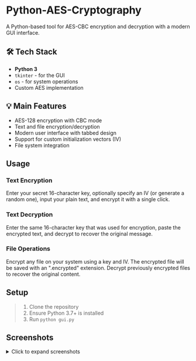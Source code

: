 # Python-AES-Cryptography

A Python-based tool for AES-CBC encryption and decryption with a modern GUI interface.

## 🛠️ Tech Stack
* **Python 3**
* `tkinter` - for the GUI
* `os` - for system operations
* Custom AES implementation

## 💡 Main Features
* AES-128 encryption with CBC mode
* Text and file encryption/decryption
* Modern user interface with tabbed design
* Support for custom initialization vectors (IV)
* File system integration

## Usage

### Text Encryption
Enter your secret 16-character key, optionally specify an IV (or generate a random one), input your plain text, and encrypt it with a single click.

### Text Decryption
Enter the same 16-character key that was used for encryption, paste the encrypted text, and decrypt to recover the original message.

### File Operations
Encrypt any file on your system using a key and IV. The encrypted file will be saved with an ".encrypted" extension. Decrypt previously encrypted files to recover the original content.

## Setup
> 1. Clone the repository
> 2. Ensure Python 3.7+ is installed
> 3. Run `python gui.py`

## Screenshots

<details>
  <summary>Click to expand screenshots</summary>
  
  ### File Encryption Example
  
  #### Original File
  <img src="images/test_file.png" width="600"/>
  
  #### Encrypted File
  <img src="images/test_file.txt.png" width="600"/>
  
  #### Decrypted File
  <img src="images/test_file_decrypted.png" width="600"/>
  
  ### Application Interface
  
  #### Text Decrypt Tab
  <img src="images/Image_4.png" width="600"/>
  
  #### Text Encrypt Tab
  <img src="images/Image_5.png" width="600"/>
  
  #### File Encryption/Decryption Tab
  <img src="images/Image_6.png" width="600"/>
  
  #### File Encryption in Action
  <img src="images/Image_7.png" width="600"/>
</details>
